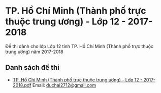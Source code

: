# TP. Hồ Chí Minh (Thành phố trực thuộc trung ương) - Lớp 12 - 2017-2018

Đề thi dành cho lớp Lớp 12 tỉnh TP. Hồ Chí Minh (Thành phố trực thuộc trung ương) năm 2017-2018

## Danh sách đề thi

- [TP. Hồ Chí Minh (Thành phố trực thuộc trung ương) - Lớp 12 - 2017-2018.pdf](TP.%20Hồ%20Chí%20Minh%20(Thành%20phố%20trực%20thuộc%20trung%20ương)%20-%20Lớp%2012%20-%202017-2018.pdf)
Email: duchai2712@gmail.com

